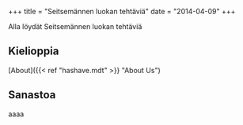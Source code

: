 +++
title = "Seitsemännen luokan tehtäviä"
date = "2014-04-09"
+++

Alla löydät Seitsemännen luokan tehtäviä

## Kielioppia
[About]({{< ref "hashave.mdt" >}} "About Us")

## Sanastoa
aaaa
